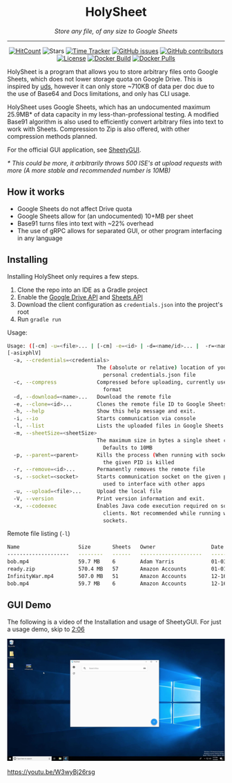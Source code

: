 <h1 align="center">HolySheet</h1>
<p align="center"><i>Store any file, of any size to Google Sheets</i></p>
<hr><p align="center">
  <a href="http://hits.dwyl.io/HolySheet/HolySheet"><img alt="HitCount" src="http://hits.dwyl.io/HolySheet/HolySheet.svg" /></a>
  <img alt="Stars" src="https://img.shields.io/github/stars/HolySheet/HolySheet.svg?label=Stars&style=flat" />
  <a href="https://wakatime.com/badge/github/HolySheet/HolySheet"><img alt="Time Tracker" src="https://wakatime.com/badge/github/HolySheet/HolySheet.svg"/></a>
  <a href="https://github.com/HolySheet/HolySheet/issues"><img alt="GitHub issues" src="https://img.shields.io/github/issues/HolySheet/HolySheet.svg"/></a>
  <a href="https://github.com/HolySheet/HolySheet/graphs/contributors"><img alt="GitHub contributors" src="https://img.shields.io/github/contributors/HolySheet/HolySheet"></a>
  <a href="https://github.com/HolySheet/HolySheet/blob/master/LICENSE.txt"><img src="https://img.shields.io/github/license/HolySheet/HolySheet.svg" alt="License"/></a>
  <a href="https://github.com/HolySheet/HolySheet/actions?query=workflow%3A%22Docker+Build%22"><img src="https://github.com/HolySheet/HolySheetWebserver/workflows/Docker%20Build/badge.svg" alt="Docker Build"/></a>
  <a href="https://hub.docker.com/layers/rubbaboy/hs"><img src="https://img.shields.io/docker/pulls/rubbaboy/testback" alt="Docker Pulls"/></a>
</p>

HolySheet is a program that allows you to store arbitrary files onto Google Sheets, which does not lower storage quota on Google Drive. This is inspired by [uds](https://github.com/stewartmcgown/uds), however it can only store ~710KB of data per doc due to the use of Base64 and Docs limitations, and only has CLI usage.

HolySheet uses Google Sheets, which has an undocumented maximum 25.9MB* of data capacity in my less-than-professional testing. A modified Base91 algorithm is also used to efficiently convert arbitrary files into text to work with Sheets. Compression to Zip is also offered, with other compression methods planned.

For the official GUI application, see [SheetyGUI](https://github.com/HolySheet/SheetyGUI).

*\* This could be more, it arbitrarily throws 500 ISE's at upload requests with more (A more stable and recommended number is 10MB)*

## How it works

- Google Sheets do not affect Drive quota
- Google Sheets allow for (an undocumented) 10+MB per sheet
- Base91 turns files into text with ~22% overhead
- The use of gRPC allows for separated GUI, or other program interfacing in any language

## Installing

Installing HolySheet only requires a few steps.

1. Clone the repo into an IDE as a Gradle project
2. Enable the [Google Drive API](https://developers.google.com/drive/api/v3/quickstart/java) and [Sheets API](https://developers.google.com/sheets/api/quickstart/java)
3. Download the client configuration as `credentials.json` into the project's root
4. Run `gradle run`

Usage:

```bash
Usage: ([-cm] -u=<file>... | [-cm] -e=<id> | -d=<name/id>... |  -r=<name/id>...)
[-asixphlV]
  -a, --credentials=<credentials>
                             The (absolute or relative) location of your
                               personal credentials.json file
  -c, --compress             Compressed before uploading, currently uses Zip
                               format
  -d, --download=<name>...   Download the remote file
  -e, --clone=<id>...        Clones the remote file ID to Google Sheets
  -h, --help                 Show this help message and exit.
  -i, --io                   Starts communication via console
  -l, --list                 Lists the uploaded files in Google Sheets
  -m, --sheetSize=<sheetSize>
                             The maximum size in bytes a single sheet can be.
                               Defaults to 10MB
  -p, --parent=<parent>      Kills the process (When running with socket) when
                               the given PID is killed
  -r, --remove=<id>...       Permanently removes the remote file
  -s, --socket=<socket>      Starts communication socket on the given port,
                               used to interface with other apps
  -u, --upload=<file>...     Upload the local file
  -V, --version              Print version information and exit.
  -x, --codeexec             Enables Java code execution required on some
                               clients. Not recommended while running with
                               sockets.
```



Remote file listing (`-l`)

```bash
Name                   Size       Sheets   Owner                  Date         Id
--------------------   --------   ------   --------------------   ----------   ---------------------------------
bob.mp4                59.7 MB    6        Adam Yarris            01-03-2020   16dHIeHW82BYgBgfMlp3SQ8D1rhRmRO0F
ready.zip              570.4 MB   57       Amazon Accounts        01-01-2020   1qYoOYBXeWoRe71-cSxgNPiFrkoxIFwS9
InfinityWar.mp4        507.0 MB   51       Amazon Accounts        12-16-2019   1Yb1djf22hLGv0DyvZu4MLkczap-k-qZC
bob.mp4                59.7 MB    6        Amazon Accounts        12-16-2019   1z9YXGpE5wufpDswqTzuJx5AbIST9wIrZ
```

## GUI Demo

The following is a video of the Installation and usage of SheetyGUI. For just a usage demo, skip to [2:06](https://youtu.be/W3wyBj26rsg?t=126)

[![HolySheet Installation/Demo](screenshots/Thumbnail.png)](https://youtu.be/W3wyBj26rsg)

https://youtu.be/W3wyBj26rsg


